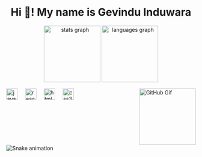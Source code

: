 <h1 align="center">Hi 👋! My name is Gevindu Induwara</h1>

<p align="center">
  <img src="https://github-readme-stats.vercel.app/api?username=GevinduInduwara&hide_title=false&hide_rank=false&show_icons=true&include_all_commits=true&count_private=true&disable_animations=false&theme=dracula&locale=en&hide_border=false" height="150" alt="stats graph"  />
  <img src="https://github-readme-stats.vercel.app/api/top-langs?username=GevinduInduwara&locale=en&hide_title=false&layout=compact&card_width=320&langs_count=5&theme=dracula&hide_border=false" height="150" alt="languages graph"  />
</p>

<img align="right" height="150" src="https://media.giphy.com/media/Z9JtPniLKdNzPjsEn6/giphy.gif" alt="GitHub Gif" />

<div align="left">
  <img src="https://cdn.jsdelivr.net/gh/devicons/devicon/icons/javascript/javascript-original.svg" height="30" alt="javascript logo"  />
  <img width="12" />
  <img src="https://cdn.jsdelivr.net/gh/devicons/devicon/icons/react/react-original.svg" height="30" alt="react logo"  />
  <img width="12" />
  <img src="https://cdn.jsdelivr.net/gh/devicons/devicon/icons/html5/html5-original.svg" height="30" alt="html5 logo"  />
  <img width="12" />
  <img src="https://cdn.jsdelivr.net/gh/devicons/devicon/icons/css3/css3-original.svg" height="30" alt="css3 logo"  />
  <img width="12" />
  <!-- Add more skills here -->
</div>

<br clear="both">

<img src="https://raw.githubusercontent.com/GevinduInduwara/GevinduInduwara/output/snake.svg" alt="Snake animation" />

